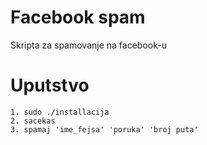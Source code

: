 # Facebook spam
Skripta za spamovanje na facebook-u

# Uputstvo
	1. sudo ./installacija
	2. sacekas
	3. spamaj 'ime_fejsa' 'poruka' 'broj puta'
